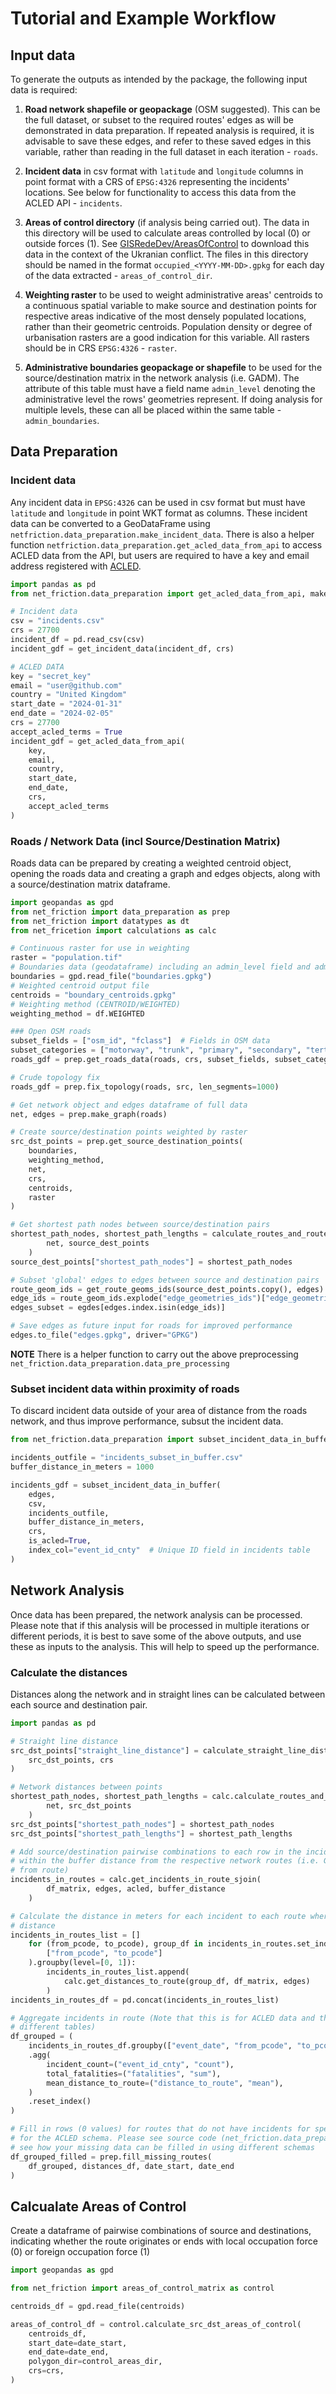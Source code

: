 # Tutorial and Example Workflow

## Input data
To generate the outputs as intended by the package, the following input data is required:
1. **Road network shapefile or geopackage** (OSM suggested). This can be the full dataset, or subset to the required routes' edges as will be demonstrated in data preparation. If repeated analysis is required, it is advisable to save these edges, and refer to these saved edges in this variable, rather than reading in the full dataset in each iteration - `roads`.

2. **Incident data** in csv format with `latitude` and `longitude` columns in point format with a CRS of `EPSG:4326` representing the incidents' locations. See below for functionality to access this data from the ACLED API - `incidents`.

3. **Areas of control directory** (if analysis being carried out). The data in this directory will be used to calculate areas controlled by local (0) or outside forces (1). See [GISRedeDev/AreasOfControl](https://github.com/GISRedeDev/AreasofControl) to download this data in the context of the Ukranian conflict. The files in this directory should be named in the format `occupied_<YYYY-MM-DD>.gpkg` for each day of the data extracted - `areas_of_control_dir`.

4. **Weighting raster** to be used to weight administrative areas' centroids to a continuous spatial variable to make source and destination points for respective areas indicative of the most densely populated locations, rather than their geometric centroids. Population density or degree of urbanisation rasters are a good indication for this variable. All rasters should be in CRS `EPSG:4326` - `raster`.

5. **Administrative boundaries geopackage or shapefile** to be used for the source/destination matrix in the network analysis (i.e. GADM). The attribute of this table must have a field name `admin_level` denoting the administrative level the rows' geometries represent. If doing analysis for multiple levels, these can all be placed within the same table - `admin_boundaries`.


## Data Preparation

### Incident data
Any incident data in `EPSG:4326` can be used in csv format but must have `latitude` and `longitude` in point WKT format as columns. These incident data can be converted to a GeoDataFrame using `netfriction.data_preparation.make_incident_data`. There is also a helper function `netfriction.data_preparation.get_acled_data_from_api` to access ACLED data from the API, but users are required to have a key and email address registered with [ACLED](https://acleddata.com/).

```python
import pandas as pd
from net_friction.data_preparation import get_acled_data_from_api, make_incident_data

# Incident data
csv = "incidents.csv"
crs = 27700
incident_df = pd.read_csv(csv)
incident_gdf = get_incident_data(incident_df, crs)

# ACLED DATA
key = "secret_key"
email = "user@github.com"
country = "United Kingdom"
start_date = "2024-01-31"
end_date = "2024-02-05"
crs = 27700
accept_acled_terms = True
incident_gdf = get_acled_data_from_api(
    key,
    email,
    country,
    start_date,
    end_date,
    crs,
    accept_acled_terms
)
```

### Roads / Network Data (incl Source/Destination Matrix)
Roads data can be prepared by creating a weighted centroid object, opening the roads data and creating a graph and edges objects, along with a source/destination matrix dataframe.

```python
import geopandas as gpd
from net_friction import data_preparation as prep
from net_friction import datatypes as dt
from net_fricetion import calculations as calc

# Continuous raster for use in weighting
raster = "population.tif"
# Boundaries data (geodataframe) including an admin_level field and admin unit code field (i.e. pcode)
boundaries = gpd.read_file("boundaries.gpkg")
# Weighted centroid output file
centroids = "boundary_centroids.gpkg"
# Weighting method (CENTROID/WEIGHTED)
weighting_method = df.WEIGHTED

### Open OSM roads
subset_fields = ["osm_id", "fclass"]  # Fields in OSM data
subset_categories = ["motorway", "trunk", "primary", "secondary", "tertiary"]  # fclass in OSM data
roads_gdf = prep.get_roads_data(roads, crs, subset_fields, subset_categories)

# Crude topology fix
roads_gdf = prep.fix_topology(roads, src, len_segments=1000)

# Get network object and edges dataframe of full data
net, edges = prep.make_graph(roads)

# Create source/destination points weighted by raster
src_dst_points = prep.get_source_destination_points(
    boundaries,
    weighting_method,
    net,
    crs,
    centroids,
    raster
)

# Get shortest path nodes between source/destination pairs
shortest_path_nodes, shortest_path_lengths = calculate_routes_and_route_distances(
        net, source_dest_points
    )
source_dest_points["shortest_path_nodes"] = shortest_path_nodes

# Subset 'global' edges to edges between source and destination pairs
route_geom_ids = get_route_geoms_ids(source_dest_points.copy(), edges)
edge_ids = route_geom_ids.explode("edge_geometries_ids")["edge_geometries_ids"].unique()
edges_subset = egdes[edges.index.isin(edge_ids)]

# Save edges as future input for roads for improved performance
edges.to_file("edges.gpkg", driver="GPKG")
```
**NOTE** There is a helper function to carry out the above preprocessing `net_friction.data_preparation.data_pre_processing`

### Subset incident data within proximity of roads
To discard incident data outside of your area of distance from the roads network, and thus improve performance, subsut the incident data.

```python
from net_friction.data_preparation import subset_incident_data_in_buffer

incidents_outfile = "incidents_subset_in_buffer.csv"
buffer_distance_in_meters = 1000

incidents_gdf = subset_incident_data_in_buffer(
    edges,
    csv,
    incidents_outfile,
    buffer_distance_in_meters,
    crs,
    is_acled=True,
    index_col="event_id_cnty"  # Unique ID field in incidents table
)
```

## Network Analysis
Once data has been prepared, the network analysis can be processed. Please note that if this analysis will be processed in multiple iterations or different periods, it is best to save some of the above outputs, and use these as inputs to the analysis. This will help to speed up the performance.

### Calculate the distances
Distances along the network and in straight lines can be calculated between each source and destination pair.

```python
import pandas as pd

# Straight line distance
src_dst_points["straight_line_distance"] = calculate_straight_line_distances(
    src_dst_points, crs
)

# Network distances between points
shortest_path_nodes, shortest_path_lengths = calc.calculate_routes_and_route_distances(
        net, src_dst_points
    )
src_dst_points["shortest_path_nodes"] = shortest_path_nodes
src_dst_points["shortest_path_lengths"] = shortest_path_lengths

# Add source/destination pairwise combinations to each row in the incidents dataframe which lie
# within the buffer distance from the respective network routes (i.e. Get incidents in buffer
# from route)
incidents_in_routes = calc.get_incidents_in_route_sjoin(
        df_matrix, edges, acled, buffer_distance
    )

# Calculate the distance in meters for each incident to each route where it lies within the buffer
# distance
incidents_in_routes_list = []
    for (from_pcode, to_pcode), group_df in incidents_in_routes.set_index(
        ["from_pcode", "to_pcode"]
    ).groupby(level=[0, 1]):
        incidents_in_routes_list.append(
            calc.get_distances_to_route(group_df, df_matrix, edges)
        )
incidents_in_routes_df = pd.concat(incidents_in_routes_list)

# Aggregate incidents in route (Note that this is for ACLED data and the schema may differ with
# different tables)
df_grouped = (
    incidents_in_routes_df.groupby(["event_date", "from_pcode", "to_pcode"])
    .agg(
        incident_count=("event_id_cnty", "count"),
        total_fatalities=("fatalities", "sum"),
        mean_distance_to_route=("distance_to_route", "mean"),
    )
    .reset_index()
)

# Fill in rows (0 values) for routes that do not have incidents for specific days. This will only work
# for the ACLED schema. Please see source code (net_friction.data_preparation.fill_missing_routes) to
# see how your missing data can be filled in using different schemas 
df_grouped_filled = prep.fill_missing_routes(
    df_grouped, distances_df, date_start, date_end
)
```

## Calcualate Areas of Control
Create a dataframe of pairwise combinations of source and destinations, indicating whether the route originates or ends with local occupation force (0) or foreign occupation force (1)

```python
import geopandas as gpd

from net_friction import areas_of_control_matrix as control

centroids_df = gpd.read_file(centroids)

areas_of_control_df = control.calculate_src_dst_areas_of_control(
    centroids_df,
    start_date=date_start,
    end_date=date_end,
    polygon_dir=control_areas_dir,
    crs=crs,
)
```





